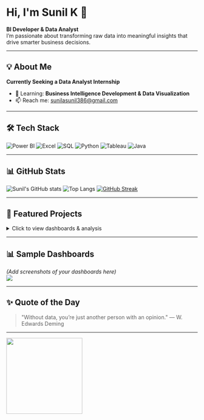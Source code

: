 # Hi, I'm Sunil K 👋
**BI Developer & Data Analyst**  
I’m passionate about transforming raw data into meaningful insights that drive smarter business decisions.

---

## 💡 About Me
  **Currently Seeking a Data Analyst Internship**
- 🌱 Learning: **Business Intelligence Development & Data Visualization**
- 📫 Reach me: [sunilasunil386@gmail.com](mailto:sunilasunil386@gmail.com)

---

## 🛠 Tech Stack
![Power BI](https://img.shields.io/badge/PowerBI-F2C811?style=for-the-badge&logo=powerbi&logoColor=black)
![Excel](https://img.shields.io/badge/Excel-217346?style=for-the-badge&logo=microsoft-excel&logoColor=white)
![SQL](https://img.shields.io/badge/SQL-003B57?style=for-the-badge&logo=database&logoColor=white)
![Python](https://img.shields.io/badge/Python-3776AB?style=for-the-badge&logo=python&logoColor=white)
![Tableau](https://img.shields.io/badge/Tableau-E97627?style=for-the-badge&logo=tableau&logoColor=white)
![Java](https://img.shields.io/badge/Java-ED8B00?style=for-the-badge&logo=java&logoColor=white)

---

## 📊 GitHub Stats
![Sunil's GitHub stats](https://github-readme-stats.vercel.app/api?username=sunila-k05&show_icons=true&theme=radical)
![Top Langs](https://github-readme-stats.vercel.app/api/top-langs/?username=sunila-k05&layout=compact&theme=radical)
[![GitHub Streak](https://streak-stats.demolab.com?user=sunila-k05&theme=radical)](https://git.io/streak-stats)

---

## 📂 Featured Projects
<details>
  <summary>Click to view dashboards & analysis</summary>

  - [Sales Dashboard - Power BI](https://github.com/sunila-k05/Sales-Dashboard) — Interactive analysis of 50k+ sales records
  - [Customer Churn Analysis - Python](https://github.com/sunila-k05/Churn-Analysis) — Predictive model with 85% accuracy
  - [Excel HR Analytics](https://github.com/sunila-k05/HR-Analytics) — Automated workforce KPI tracking
</details>

---

## 📊 Sample Dashboards
*(Add screenshots of your dashboards here)*  
![](https://raw.githubusercontent.com/sunila-k05/sunila-k05/main/assets/sales_dashboard.png)

---

## ✨ Quote of the Day
> "Without data, you’re just another person with an opinion." — W. Edwards Deming

---

<!-- Fun GIF -->
<img src="https://media.giphy.com/media/v1.Y2lkPTc5MGI3NjExNjRzN3loZGJtd2JxZjMwb3Q2OTFjbWw0c3A1b3M1YjhrcGd2bTg5YSZlcD12MV9naWZzX3NlYXJjaCZjdD1n/YyKPbc5OOTSQE/giphy.gif" width="200">
